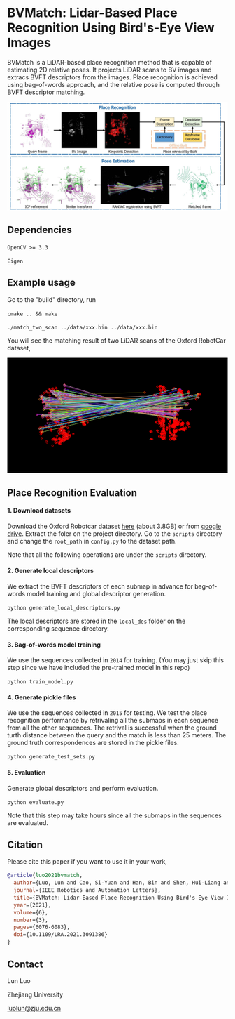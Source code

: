 # BVMatch: Lidar-Based Place Recognition Using Bird's-Eye View Images

BVMatch is a LiDAR-based place recognition method that is capable of estimating 2D relative poses. It projects LiDAR scans to BV images and extracs BVFT descriptors from the images. Place recognition is achieved using bag-of-words approach, and the relative pose is computed through BVFT descriptor matching. 

![](./imgs/bvmatch_pipeline.jpg)

## Dependencies

`OpenCV >= 3.3`

`Eigen`


## Example usage
Go to the "build" directory, run 

`cmake .. && make` 

`./match_two_scan ../data/xxx.bin ../data/xxx.bin`  

You will see the matching result of two LiDAR scans of the Oxford RobotCar dataset,

![](./imgs/result.png)

## Place Recognition Evaluation
#### 1. Download datasets 
Download the Oxford Robotcar dataset [here](https://pan.zju.edu.cn/share/055cb9be0d6715fddd195f5e25) (about 3.8GB) or from [google drive](https://drive.google.com/file/d/15M0FIHKeWvsMC1IgGpV_uVRrFnitT6t4/view?usp=sharing). Extract the foler on the project directory. Go to the `scripts` directory and change the `root_path` in `config.py` to the dataset path.

Note that all the following operations are under the `scripts` directory.

#### 2. Generate local descriptors
We extract the BVFT descriptors of each submap in advance for bag-of-words model training and global descriptor generation.

`python generate_local_descriptors.py`

The local descriptors are stored in the `local_des` folder on the corresponding sequence directory.


#### 3. Bag-of-words model training
We use the sequences collected in `2014` for training. (You may just skip this step since we have included the pre-trained model in this repo)

`python train_model.py`


#### 4. Generate pickle files
We use the sequences collected in `2015` for testing. We test the place recognition performance by retrivaling all the submaps in each sequence from all the other sequences. The retrival is successful when the ground turth distance between the query and the match is less than 25 meters. The ground truth correspondences are stored in the pickle files.

`python generate_test_sets.py`


#### 5. Evaluation
Generate global descriptors and perform evaluation. 

`python evaluate.py`

Note that this step may take hours since all the submaps in the sequences are evaluated. 


## Citation
Please cite this paper if you want to use it in your work,
```bibtex
@article{luo2021bvmatch,
  author={Luo, Lun and Cao, Si-Yuan and Han, Bin and Shen, Hui-Liang and Li, Junwei},
  journal={IEEE Robotics and Automation Letters}, 
  title={BVMatch: Lidar-Based Place Recognition Using Bird's-Eye View Images}, 
  year={2021},
  volume={6},
  number={3},
  pages={6076-6083},
  doi={10.1109/LRA.2021.3091386}
}
```


## Contact
Lun Luo

Zhejiang University

luolun@zju.edu.cn
